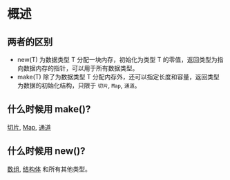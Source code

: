 # 概述

## 两者的区别
- new(T) 为数据类型 T 分配一块内存，初始化为类型 T 的零值，返回类型为指向数据内存的指针，可以用于所有数据类型。
- make(T) 除了为数据类型 T 分配内存外，还可以指定长度和容量，返回类型为数据的初始化结构，只限于 `切片`, `Map`, `通道`。

## 什么时候用 make()?
[切片](slice.md), [Map](map.md), [通道](channel.md)

## 什么时候用 new()?
[数组](array.md), [结构体](struct.md) 和所有其他类型。
